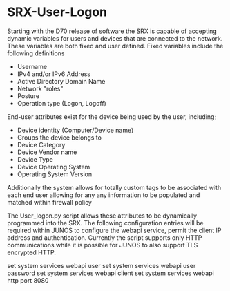 # SRX-User-Logon

Starting with the D70 release of software the SRX is capable of accepting dynamic variables for users and devices that are connected to the network. These variables are both fixed and user defined. Fixed variables include the following definitions

* Username
* IPv4 and/or IPv6 Address
* Active Directory Domain Name
* Network "roles" 
* Posture 
* Operation type (Logon, Logoff) 

End-user attributes exist for the device being used by the user, including;

* Device identity (Computer/Device name) 
* Groups the device belongs to
* Device Category
* Device Vendor name
* Device Type
* Device Operating System
* Operating System Version

Additionally the system allows for totally custom tags to be associated with each end user allowing for any any information to be populated and matched within firewall policy

The User_logon.py script allows these attributes to be dynamically programmed into the SRX. The following configuration entries will be required within JUNOS to configure the webapi service, permit the client IP address and authentication. Currently the script supports only HTTP communications while it is  possible for JUNOS to also support TLS encrypted HTTP. 

set system services webapi user <USERNAME>
set system services webapi user password <PASSWORD>
set system services webapi client <IP ADDRESS>
set system services webapi http port 8080
